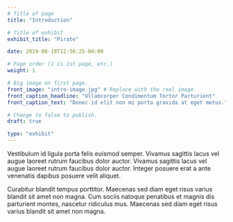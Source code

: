 ```yaml
---
# Title of page
title: "Introduction"

# Title of exhibit
exhibit_title: "Pirate"

date: 2019-06-18T12:56:25-04:00

# Page order (1 is 1st page, etc.)
weight: 1 

# Big image on first page.
front_image: "intro-image.jpg" # Replace with the real image
front_caption_headline: "Ullamcorper Condimentum Tortor Parturient"
front_caption_text: "Donec id elit non mi porta gravida at eget metus."

# Change to false to publish.
draft: true

type: "exhibit"
---
```


Vestibulum id ligula porta felis euismod semper. Vivamus sagittis lacus vel augue laoreet rutrum faucibus dolor auctor. Vivamus sagittis lacus vel augue laoreet rutrum faucibus dolor auctor. Integer posuere erat a ante venenatis dapibus posuere velit aliquet.

Curabitur blandit tempus porttitor. Maecenas sed diam eget risus varius blandit sit amet non magna. Cum sociis natoque penatibus et magnis dis parturient montes, nascetur ridiculus mus. Maecenas sed diam eget risus varius blandit sit amet non magna.